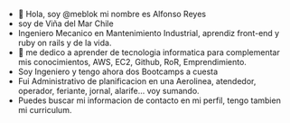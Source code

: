- 👋 Hola, soy @meblok mi nombre es Alfonso Reyes
- soy de Viña del Mar Chile
- Ingeniero Mecanico en Mantenimiento Industrial, aprendiz front-end y ruby on rails y de la vida.
- 👀 me dedico a aprender de tecnologia informatica para complementar mis conocimientos, AWS, EC2, Github, RoR, Emprendimiento.
- Soy Ingeniero y tengo ahora dos Bootcamps a cuesta
- Fui Administrativo de planificacion en una Aerolinea, atendedor, operador, feriante, jornal, alarife... voy sumando.
- Puedes buscar mi informacion de contacto en mi perfil, tengo tambien mi curriculum.  
<!---
meblok/meblok is a ✨ special ✨ repository because its `README.md` (this file) appears on your GitHub profile.
You can click the Preview link to take a look at your changes.
--->

